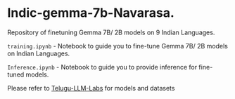 # Indic-gemma-7b-Navarasa.
Repository of finetuning Gemma 7B/ 2B models on 9 Indian Languages.

`training.ipynb` - Notebook to guide you to fine-tune Gemma 7B/ 2B models on Indian Languages.

`Inference.ipynb` - Notebook to guide you to provide inference for fine-tuned models.

Please refer to [Telugu-LLM-Labs](https://huggingface.co/Telugu-LLM-Labs) for models and datasets
